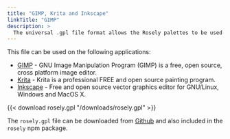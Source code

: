 ```yaml
---
title: "GIMP, Krita and Inkscape"
linkTitle: "GIMP"
description: >
  The universal .gpl file format allows the Rosely palettes to be used with GIMP, Krita and Inkscape.
---
```


This file can be used on the following applications:

- [GIMP](https://www.gimp.org) - GNU Image Manipulation Program (GIMP) is a free, open source, cross platform image editor.
- [Krita](https://krita.org/en/) - Krita is a professional FREE and open source painting program.
- [Inkscape](https://inkscape.org) - Free and open source vector graphics editor for GNU/Linux, Windows and MacOS X.

{{< download rosely.gpl "/downloads/rosely.gpl" >}}

The `rosely.gpl` file can be downloaded from [Github](https://github.com/ChristineTham/rosely/raw/develop/src/swatches/rosely.gpl) and also included in the `rosely` npm package.
